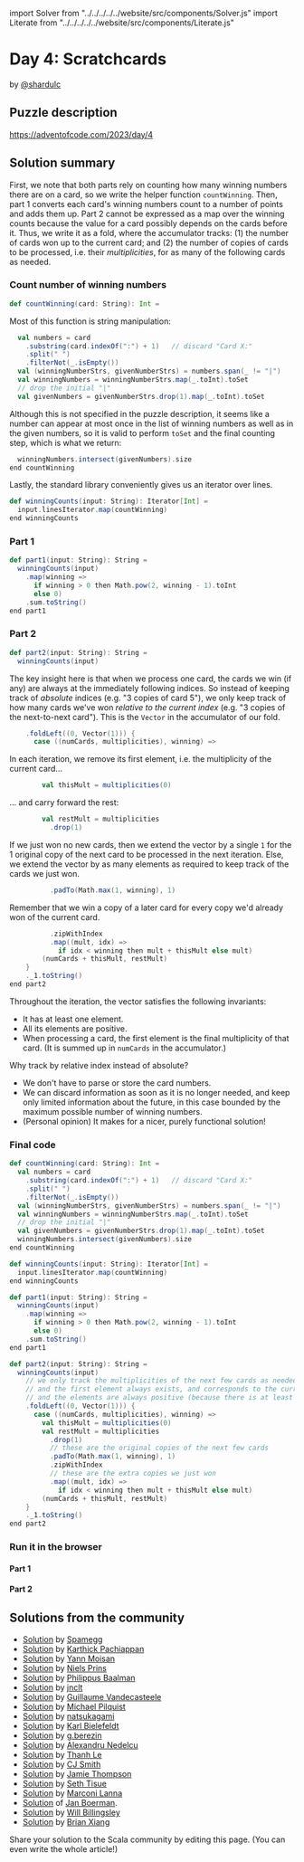 import Solver from "../../../../../website/src/components/Solver.js"
import Literate from "../../../../../website/src/components/Literate.js"

# Day 4: Scratchcards

by [@shardulc](https://github.com/shardulc)

## Puzzle description

https://adventofcode.com/2023/day/4

## Solution summary

First, we note that both parts rely on counting how many winning numbers there
are on a card, so we write the helper function `countWinning`. Then, part 1
converts each card's winning numbers count to a number of points and adds them
up. Part 2 cannot be expressed as a map over the winning counts because the
value for a card possibly depends on the cards before it. Thus, we write it as a
fold, where the accumulator tracks: (1) the number of cards won up to the
current card; and (2) the number of copies of cards to be processed, i.e. their
*multiplicities*, for as many of the following cards as needed.

### Count number of winning numbers

<Literate>

```scala
def countWinning(card: String): Int =
```
Most of this function is string manipulation:
```scala
  val numbers = card
    .substring(card.indexOf(":") + 1)   // discard "Card X:"
    .split(" ")
    .filterNot(_.isEmpty())
  val (winningNumberStrs, givenNumberStrs) = numbers.span(_ != "|")
  val winningNumbers = winningNumberStrs.map(_.toInt).toSet
  // drop the initial "|"
  val givenNumbers = givenNumberStrs.drop(1).map(_.toInt).toSet
```
Although this is not specified in the puzzle description, it seems like a number
can appear at most once in the list of winning numbers as well as in the given
numbers, so it is valid to perform `toSet` and the final counting step, which is
what we return:

```scala
  winningNumbers.intersect(givenNumbers).size
end countWinning
```

</Literate>

Lastly, the standard library conveniently gives us an iterator over lines.

```scala
def winningCounts(input: String): Iterator[Int] =
  input.linesIterator.map(countWinning)
end winningCounts
```

### Part 1

```scala
def part1(input: String): String =
  winningCounts(input)
    .map(winning =>
      if winning > 0 then Math.pow(2, winning - 1).toInt
      else 0)
    .sum.toString()
end part1
```

### Part 2

<Literate>

```scala
def part2(input: String): String =
  winningCounts(input)
```

The key insight here is that when we process one card, the cards we win (if any)
are always at the immediately following indices. So instead of keeping track of
*absolute* indices (e.g. "3 copies of card 5"), we only keep track of how many
cards we've won *relative to the current index* (e.g. "3 copies of the
next-to-next card"). This is the `Vector` in the accumulator of our fold.

```scala
    .foldLeft((0, Vector(1))) {
      case ((numCards, multiplicities), winning) =>
```

In each iteration, we remove its first element, i.e. the multiplicity of the
current card...

```scala
        val thisMult = multiplicities(0)
```

... and carry forward the rest:

```scala
        val restMult = multiplicities
          .drop(1)
```

If we just won no new cards, then we extend the vector by a single `1` for the 1
original copy of the next card to be processed in the next iteration. Else, we
extend the vector by as many elements as required to keep track of the cards we
just won.

```scala
          .padTo(Math.max(1, winning), 1)
```

Remember that we win a copy of a later card for every copy we'd already won of
the current card.

```scala
          .zipWithIndex
          .map((mult, idx) =>
            if idx < winning then mult + thisMult else mult)
        (numCards + thisMult, restMult)
    }
    ._1.toString()
end part2
```

</Literate>

Throughout the iteration, the vector satisfies the following invariants:
* It has at least one element.
* All its elements are positive.
* When processing a card, the first element is the final multiplicity of that
  card. (It is summed up in `numCards` in the accumulator.)

Why track by relative index instead of absolute?
* We don't have to parse or store the card numbers.
* We can discard information as soon as it is no longer needed, and keep only
  limited information about the future, in this case bounded by the maximum
  possible number of winning numbers.
* (Personal opinion) It makes for a nicer, purely functional solution!

### Final code

```scala
def countWinning(card: String): Int =
  val numbers = card
    .substring(card.indexOf(":") + 1)   // discard "Card X:"
    .split(" ")
    .filterNot(_.isEmpty())
  val (winningNumberStrs, givenNumberStrs) = numbers.span(_ != "|")
  val winningNumbers = winningNumberStrs.map(_.toInt).toSet
  // drop the initial "|"
  val givenNumbers = givenNumberStrs.drop(1).map(_.toInt).toSet
  winningNumbers.intersect(givenNumbers).size
end countWinning

def winningCounts(input: String): Iterator[Int] =
  input.linesIterator.map(countWinning)
end winningCounts

def part1(input: String): String =
  winningCounts(input)
    .map(winning =>
      if winning > 0 then Math.pow(2, winning - 1).toInt
      else 0)
    .sum.toString()
end part1

def part2(input: String): String =
  winningCounts(input)
    // we only track the multiplicities of the next few cards as needed, not all of them;
    // and the first element always exists, and corresponds to the current card;
    // and the elements are always positive (because there is at least 1 original copy of each card)
    .foldLeft((0, Vector(1))) {
      case ((numCards, multiplicities), winning) =>
        val thisMult = multiplicities(0)
        val restMult = multiplicities
          .drop(1)
          // these are the original copies of the next few cards
          .padTo(Math.max(1, winning), 1)
          .zipWithIndex
          // these are the extra copies we just won
          .map((mult, idx) =>
            if idx < winning then mult + thisMult else mult)
        (numCards + thisMult, restMult)
    }
    ._1.toString()
end part2
```

### Run it in the browser

#### Part 1

<Solver puzzle="day04-part1" year="2023"/>

#### Part 2

<Solver puzzle="day04-part2" year="2023"/>

## Solutions from the community

- [Solution](https://github.com/spamegg1/advent-of-code-2023-scala/blob/solutions/04.worksheet.sc#L116) by [Spamegg](https://github.com/spamegg1)
- [Solution](https://github.com/pkarthick/AdventOfCode/blob/master/2023/scala/src/main/scala/day04.scala) by [Karthick Pachiappan](https://github.com/pkarthick)
- [Solution](https://github.com/YannMoisan/advent-of-code/blob/master/2023/src/main/scala/Day4.scala) by [Yann Moisan](https://github.com/YannMoisan)
- [Solution](https://github.com/prinsniels/AdventOfCode2023/blob/main/src/main/scala/solutions/day04.scala) by [Niels Prins](https://github.com/prinsniels)
- [Solution](https://github.com/Philippus/adventofcode/blob/main/src/main/scala/adventofcode2023/day4/Day4.scala) by [Philippus Baalman](https://github.com/philippus)
- [Solution](https://github.com/jnclt/adventofcode2023/blob/main/day04/scratchcards.sc) by [jnclt](https://github.com/jnclt)
- [Solution](https://github.com/guycastle/advent_of_code_2023/blob/main/src/main/scala/days/day04/DayFour.scala) by [Guillaume Vandecasteele](https://github.com/guycastle)
- [Solution](https://github.com/mpilquist/aoc/blob/main/2023/day4.sc) by [Michael Pilquist](https://github.com/mpilquist)
- [Solution](https://git.dtth.ch/nki/aoc2023/src/branch/master/Day4.scala) by [natsukagami](https://github.com/natsukagami)
- [Solution](https://github.com/kbielefe/advent-of-code/blob/master/2023/src/main/scala/4.scala) by [Karl Bielefeldt](https://github.com/kbielefe)
- [Solution](https://github.com/GrigoriiBerezin/advent_code_2023/tree/master/task04/src/main/scala) by [g.berezin](https://github.com/GrigoriiBerezin)
- [Solution](https://github.com/alexandru/advent-of-code/blob/main/scala3/2023/src/main/scala/day4.scala) by [Alexandru Nedelcu](https://github.com/alexandru/)
- [Solution](https://github.com/lenguyenthanh/aoc-2023/blob/main/Day04.scala) by [Thanh Le](https://github.com/lenguyenthanh)
- [Solution](https://gist.github.com/CJSmith-0141/11981323258a79e497539639763777e4) by [CJ Smith](https://github.com/CJSmith-0141/)
- [Solution](https://github.com/bishabosha/advent-of-code-2023/blob/main/2023-day04.scala) by [Jamie Thompson](https://github.com/bishabosha)
- [Solution](https://github.com/SethTisue/adventofcode/blob/main/2023/src/test/scala/Day04.scala) by [Seth Tisue](https://github.com/SethTisue/)
- [Solution](https://github.com/marconilanna/advent-of-code/blob/master/2023/Day04.scala) by [Marconi Lanna](https://github.com/marconilanna)
- [Solution](https://github.com/Jannyboy11/AdventOfCode2023/blob/master/src/main/scala/day04/Day04.scala) of [Jan Boerman](https://twitter.com/JanBoerman95).
- [Solution](https://github.com/wbillingsley/advent-of-code-2023-scala/blob/star8b/solver.scala) by [Will Billingsley](https://github.com/wbillingsley)
- [Solution](https://github.com/bxiang/advent-of-code-2023/blob/main/src/main/scala/com/aoc/Day04.scala) by [Brian Xiang](https://github.com/bxiang/)

Share your solution to the Scala community by editing this page. (You can even write the whole article!)
